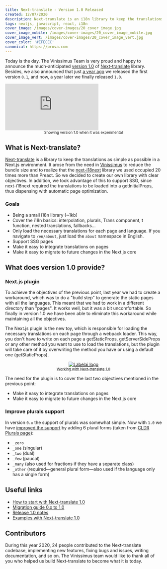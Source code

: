 ```yaml
---
title: Next-translate - Version 1.0 Released
created: 12/07/2020
description: Next-translate is an i18n library to keep the translations as simple as possible in a Next.js environment. Today we announce the release of version 1.0.
tags: nextjs, javascript, react, i18n
cover_image: /images/cover-images/20_cover_image.jpg
cover_image_mobile: /images/cover-images/20_cover_image_mobile.jpg
cover_image_vert: /images/cover-images/20_cover_image_vert.jpg
cover_color: '#EFECEC'
canonical: https://prova.com
---
```


Today is the day. The Vinissimus Team is very proud and happy to announce the much-anticipated [version 1.0](https://github.com/vinissimus/next-translate/releases/tag/1.0.0) of [Next-translate](https://github.com/vinissimus/next-translate) library. Besides, we also announced that just [a year ago](https://aralroca.com/blog/next-translate-released) we released the first version `0.1`, and now, a year later we finally released `1.0`.

<iframe class="center youtube" src="https://www.youtube.com/embed/QnCIjjYLCfc" frameborder="0" allow="accelerometer; autoplay; encrypted-media; gyroscope; picture-in-picture" allowfullscreen></iframe>
<div align="center"><small>Showing version 1.0 when it was experimental</small></div>

## What is Next-translate?

[Next-translate](https://github.com/vinissimus/next-translate) is a library to keep the translations as simple as possible in a Next.js environment. It arose from the need in [Vinissimus](https://www.vinissimus.com) to reduce the bundle size and to realize that the [next-i18next](https://github.com/isaachinman/next-i18next) library we used occupied 20 times more than Preact. So we decided to create our own library with clear objectives. In addition, we took advantage of this to support SSG, since next-i18next required the translations to be loaded into a getInitialProps, thus dispensing with automatic page optimization.

### Goals

- Being a small i18n library (~1kb)
- Cover the i18n basics: interpolation, plurals, Trans component, t function, nested translations, fallbacks...
- Only load the necessary translations for each page and language. If you navigate to `/en/about`, just load the `about` namespace in English.
- Support SSG pages
- Make it easy to integrate translations on pages
- Make it easy to migrate to future changes in the Next.js core

## What does version 1.0 provide?

### Next.js plugin

To achieve the objectives of the previous point, last year we had to create a workaround, which was to do a "build step" to generate the static pages with all the languages. This meant that we had to work in a different directory than "pages". It works well, but it was a bit uncomfortable. So finally in version 1.0 we have been able to eliminate this workaround while maintaining all the objectives.

The Next.js plugin is the new toy, which is responsible for loading the necessary translations on each page through a webpack loader. This way, you don't have to write on each page a getStaticProps, getServerSideProps or any other method you want to use to load the translations, but the plugin will take care of it by overwriting the method you have or using a default one (getStaticProps).

<a href="/images/blog-images/example-next-translate-plugin.png">
  <figure align="center">
    <img class="center" src="/images/blog-images/example-next-translate-plugin.png" alt="Labelai logo" />
    <figcaption><small>Working with Next-translate 1.0</small></figcaption>
  </figure>
</a>

The need for the plugin is to cover the last two objectives mentioned in the previous point:

- Make it easy to integrate translations on pages
- Make it easy to migrate to future changes in the Next.js core

### Improve plurals support

In version `0.x` the support of plurals was somewhat simple. Now with `1.0` we have [improved the support](https://github.com/vinissimus/next-translate/tree/1.0.0#5-plurals) by adding 6 plural forms (taken from [CLDR Plurals page](http://cldr.unicode.org/index/cldr-spec/plural-rules)):

- `_zero`
- `_one` (singular)
- `_two` (dual)
- `_few` (paucal)
- `_many` (also used for fractions if they have a separate class)
- `_other` (required—general plural form—also used if the language only has a single form)

## Useful links

- [How to start with Next-translate 1.0](https://github.com/vinissimus/next-translate/tree/1.0.0#2-getting-started)
- [Migration guide 0.x to 1.0](https://github.com/vinissimus/next-translate/blob/1.0.0/docs/migration-guide-1.0.0.md)
- [Release 1.0 notes](https://github.com/vinissimus/next-translate/releases/tag/1.0.0)
- [Examples with Next-translate 1.0](https://github.com/vinissimus/next-translate/tree/1.0.0/examples)

## Contributors

During this year 2020, 24 people contributed to the Next-translate codebase, implementing new features, fixing bugs and issues, writing documentation, and so on. The Vinissimus team would like to thank all of you who helped us build Next-translate to become what it is today.
